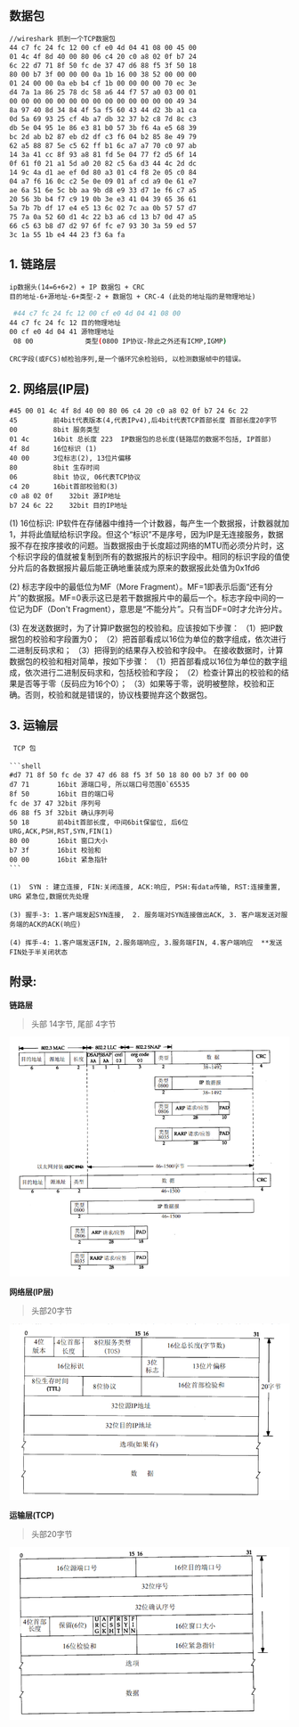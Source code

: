 ## 数据包

```shell
//wireshark 抓到一个TCP数据包
44 c7 fc 24 fc 12 00 cf e0 4d 04 41 08 00 45 00
01 4c 4f 8d 40 00 80 06 c4 20 c0 a8 02 0f b7 24
6c 22 d7 71 8f 50 fc de 37 47 d6 88 f5 3f 50 18
80 00 b7 3f 00 00 00 0a 1b 16 00 38 52 00 00 00
01 24 00 00 0a eb b4 cf 1b 00 00 00 00 70 ec 3e
d4 7a 1a 86 25 78 dc 58 a6 44 f7 57 a0 03 00 01
00 00 00 00 00 00 00 00 00 00 00 00 00 00 49 34
8a 97 40 8d 34 84 4f 5a f5 60 43 44 d2 3b a1 ca
0d 5a 69 93 25 cf 4b a7 db 32 37 b2 c8 7d 8c c3
db 5e 04 95 1e 86 e3 81 b0 57 3b f6 4a e5 68 39
bc 2d ab b2 87 eb d2 df c3 f6 04 b2 85 8e 49 79
62 a5 88 87 5e c5 62 ff b1 6c a7 a7 70 c0 97 ab
14 3a 41 cc 8f 93 a8 81 fd 5e 04 77 f2 d5 6f 14
0f 61 f0 21 a1 5d a0 20 82 c5 6a d3 44 4c 2d dc
14 9c 4a d1 ae ef 0d 80 a3 01 c4 f8 2e 05 c0 84
04 a7 f6 16 0c c2 5e 0e 09 01 af cd a9 0e 61 e7
ae 6a 51 6e 5c bb aa 9b d8 e9 33 d7 1e f6 c7 a5
20 56 3b b4 f7 c9 19 0b 3e e3 41 04 39 65 36 61
5a 7b 7b df 17 e4 e5 13 6c 02 7c aa 0b 57 57 d7
75 7a 0a 52 60 d1 4c 22 b3 a6 cd 13 b7 0d 47 a5
66 c5 63 b8 d7 d2 97 6f fc e7 93 30 3a 59 ed 57
3c 1a 55 1b e4 44 23 f3 6a fa
```

## 1. 链路层
    ip数据头(14=6+6+2) + IP 数据包 + CRC
    目的地址-6+源地址-6+类型-2 + 数据包 + CRC-4 (此处的地址指的是物理地址)
  
   ```sh
    #44 c7 fc 24 fc 12 00 cf e0 4d 04 41 08 00
44 c7 fc 24 fc 12 目的物理地址
00 cf e0 4d 04 41 源物理地址
    08 00 			  类型(0800 IP协议-除此之外还有ICMP,IGMP)
   ```
   
    CRC字段(或FCS)帧检验序列,是一个循环冗余检验码, 以检测数据帧中的错误。
   
## 2. 网络层(IP层)

 ```shell
 #45 00 01 4c 4f 8d 40 00 80 06 c4 20 c0 a8 02 0f b7 24 6c 22
 45 	 	前4bit代表版本(4,代表IPv4),后4bit代表TCP首部长度 首部长度20字节
 00   		8bit 服务类型
 01 4c 		16bit 总长度 223  IP数据包的总长度(链路层的数据不包括, IP首部) 
 4f 8d 		16位标识 (1)
 40 00		3位标志(2), 13位片偏移
 80 		8bit 生存时间
 06 		8bit 协议, 06代表TCP协议
 c4 20		16bit首部校验和(3)
 c0 a8 02 0f  	32bit 源IP地址
 b7 24 6c 22	32bit 目的IP地址
 ```

 (1) 16位标识: IP软件在存储器中维持一个计数器，每产生一个数据报，计数器就加1，并将此值赋给标识字段。但这个“标识”不是序号，因为IP是无连接服务，数据报不存在按序接收的问题。当数据报由于长度超过网络的MTU而必须分片时，这个标识字段的值就被复制到所有的数据报片的标识字段中。相同的标识字段的值使分片后的各数据报片最后能正确地重装成为原来的数据报此处值为0x1fd6

 (2) 标志字段中的最低位为MF（More Fragment）。MF=1即表示后面“还有分片”的数据报。MF=0表示这已是若干数据报片中的最后一个。标志字段中间的一位记为DF（Don't Fragment），意思是“不能分片”。只有当DF=0时才允许分片。

 (3) 在发送数据时，为了计算IP数据包的校验和。应该按如下步骤：
 （1）把IP数据包的校验和字段置为0；
 （2）把首部看成以16位为单位的数字组成，依次进行二进制反码求和；
 （3）把得到的结果存入校验和字段中。
 在接收数据时，计算数据包的校验和相对简单，按如下步骤：
 （1）把首部看成以16位为单位的数字组成，依次进行二进制反码求和，包括校验和字段；
 （2）检查计算出的校验和的结果是否等于零（反码应为16个0）；
 （3）如果等于零，说明被整除，校验和正确。否则，校验和就是错误的，协议栈要抛弃这个数据包。

## 3. 运输层

     TCP 包

    ```shell
    #d7 71 8f 50 fc de 37 47 d6 88 f5 3f 50 18 80 00 b7 3f 00 00
    d7 71 		16bit 源端口号, 所以端口号范围0`65535
    8f 50		16bit 目的端口号
    fc de 37 47 32bit 序列号
    d6 88 f5 3f 32bit 确认序列号
    50 18		前4bit首部长度, 中间6bit保留位, 后6位 URG,ACK,PSH,RST,SYN,FIN(1)
    80 00		16bit 窗口大小
    b7 3f		16bit 校验和
    00 00		16bit 紧急指针
    ```

    (1)  SYN : 建立连接, FIN:关闭连接, ACK:响应, PSH:有data传输, RST:连接重置, URG 紧急位,数据优先处理

    (3) 握手-3: 1.客户端发起SYN连接,  2. 服务端对SYN连接做出ACK, 3. 客户端发送对服务端的ACK的ACK(响应)

    (4) 挥手-4: 1.客户端发送FIN, 2.服务端响应, 3.服务端FIN, 4.客户端响应  **发送FIN处于半关闭状态



## 附录:

**链路层**
> 头部 14字节, 尾部 4字节

![image-20201216172826286](typoraImage/image-20201216172826286.png)

**网络层(IP层)**
> 头部20字节

![image-20201216172729827](typoraImage/image-20201216172729827.png)

**运输层(TCP)**
> 头部20字节

![image-20201216182340504](typoraImage/image-20201216182340504.png)

